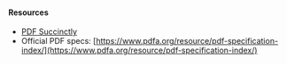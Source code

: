 #### Resources

- [PDF Succinctly](https://www.syncfusion.com/succinctly-free-ebooks/pdf)
- Official PDF specs: [https://www.pdfa.org/resource/pdf-specification-index/](https://www.pdfa.org/resource/pdf-specification-index/)
